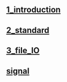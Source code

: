 ## [1_introduction](./1_unix_introduction.md)

## [2_standard](./2_unix_Standard.md)

## [3_file_IO](./3_file_IO.md)

## [signal](./signal.md)
